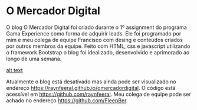 # O Mercador Digital

O blog O Mercador Digital foi criado durante o 1º assignment do programa Gama Experience como forma de adquirir leads. Ele foi 
programado por mim e meu colega de equipe Francisco com desing e conteúdos criados por outros membros da equipe.
Feito com HTML, css e javascript utilizando o framework Bootstrap o blog foi idealizado, desenvolvido e aprimorado ao longo de uma semana.

[alt text](https://github.com/RayNfeeral/omercadordigital/blob/master/img/Mercador%20Digital%20-%20p%C3%A1gina%20inicial.png)

Atualmente o blog está desativado mas ainda pode ser visualizado no endereço https://raynfeeral.github.io/omercadordigital. 
O código está acessível em https://github.com/raynfeeral.
Meu colega de equipe pode ser achado no endereço https://github.com/FleepBer.

